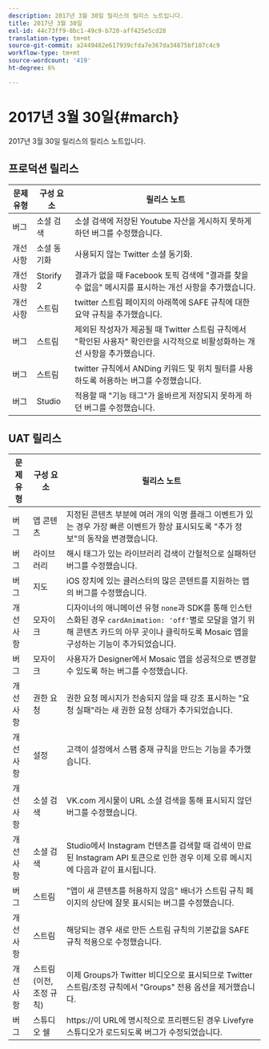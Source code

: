 ```yaml
---
description: 2017년 3월 30일 릴리스의 릴리스 노트입니다.
title: 2017년 3월 30일
exl-id: 44c73ff9-8bc1-49c9-b720-aff425e5cd28
translation-type: tm+mt
source-git-commit: a2449482e617939cfda7e367da34875bf187c4c9
workflow-type: tm+mt
source-wordcount: '419'
ht-degree: 6%

---
```


# 2017년 3월 30일{#march}

2017년 3월 30일 릴리스의 릴리스 노트입니다.

## 프로덕션 릴리스

| 문제 유형 | 구성 요소 | 릴리스 노트 |
|---|---|---|
| 버그 | 소셜 검색 | 소셜 검색에 저장된 Youtube 자산을 게시하지 못하게 하던 버그를 수정했습니다. |
| 개선 사항 | 소셜 동기화 | 사용되지 않는 Twitter 소셜 동기화. |
| 개선 사항 | Storify 2 | 결과가 없을 때 Facebook 토픽 검색에 &quot;결과를 찾을 수 없음&quot; 메시지를 표시하는 개선 사항을 추가했습니다. |
| 개선 사항 | 스트림 | twitter 스트림 페이지의 아래쪽에 SAFE 규칙에 대한 요약 규칙을 추가했습니다. |
| 버그 | 스트림 | 제외된 작성자가 제공될 때 Twitter 스트림 규칙에서 &quot;확인된 사용자&quot; 확인란을 시각적으로 비활성화하는 개선 사항을 추가했습니다. |
| 버그 | 스트림 | twitter 규칙에서 ANDing 키워드 및 위치 필터를 사용하도록 허용하는 버그를 수정했습니다. |
| 버그 | Studio | 적용할 때 &quot;기능 태그&quot;가 올바르게 저장되지 못하게 하던 버그를 수정했습니다. |

## UAT 릴리스

| 문제 유형 | 구성 요소 | 릴리스 노트 |
|---|---|---|
| 버그 | 앱 콘텐츠 | 지정된 콘텐츠 부분에 여러 개의 익명 플래그 이벤트가 있는 경우 가장 빠른 이벤트가 항상 표시되도록 &quot;추가 정보&quot;의 동작을 변경했습니다. |
| 버그 | 라이브러리 | 해시 태그가 있는 라이브러리 검색이 간헐적으로 실패하던 버그를 수정했습니다. |
| 버그 | 지도 | iOS 장치에 있는 클러스터의 많은 콘텐트를 지원하는 맵의 버그를 수정했습니다. |
| 개선 사항 | 모자이크 | 디자이너의 애니메이션 유형 `none`과 SDK를 통해 인스턴스화된 경우 `cardAnimation: 'off'`별로 모달을 열기 위해 콘텐츠 카드의 아무 곳이나 클릭하도록 Mosaic 앱을 구성하는 기능이 추가되었습니다. |
| 버그 | 모자이크 | 사용자가 Designer에서 Mosaic 앱을 성공적으로 변경할 수 있도록 하는 버그를 수정했습니다. |
| 개선 사항 | 권한 요청 | 권한 요청 메시지가 전송되지 않을 때 강조 표시하는 &quot;요청 실패&quot;라는 새 권한 요청 상태가 추가되었습니다. |
| 개선 사항 | 설정 | 고객이 설정에서 스팸 중재 규칙을 만드는 기능을 추가했습니다. |
| 개선 사항 | 소셜 검색 | VK.com 게시물이 URL 소셜 검색을 통해 표시되지 않던 버그를 수정했습니다. |
| 개선 사항 | 소셜 검색 | Studio에서 Instagram 컨텐츠를 검색할 때 검색이 만료된 Instagram API 토큰으로 인한 경우 이제 오류 메시지에 다음과 같이 표시됩니다. |
| 버그 | 스트림 | &quot;앱이 새 콘텐츠를 허용하지 않음&quot; 배너가 스트림 규칙 페이지의 상단에 잘못 표시되는 버그를 수정했습니다. |
| 개선 사항 | 스트림 | 해당되는 경우 새로 만든 스트림 규칙의 기본값을 SAFE 규칙 적용으로 수정했습니다. |
| 개선 사항 | 스트림(이전, 조정 규칙) | 이제 Groups가 Twitter 비디오으로 표시되므로 Twitter 스트림/조정 규칙에서 &quot;Groups&quot; 전용 옵션을 제거했습니다. |
| 버그 | 스튜디오 쉘 | https://이 URL에 명시적으로 프리펜드된 경우 Livefyre 스튜디오가 로드되도록 버그가 수정되었습니다. |
